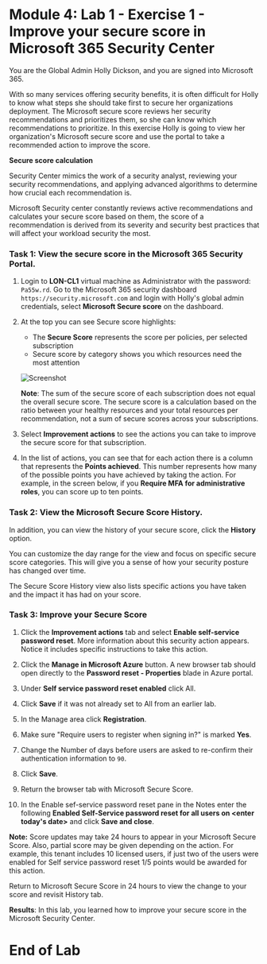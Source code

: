 # Module 4: Lab 1 - Exercise 1 - Improve your secure score in Microsoft 365 Security Center

You are the Global Admin Holly Dickson, and you are signed into Microsoft 365.

With so many services offering security benefits, it is often difficult for Holly to know what steps she should take first to secure her organizations deployment. The Microsoft secure score reviews her security recommendations and prioritizes them, so she can know which recommendations to prioritize. In this exercise Holly is going to view her organization's Microsoft secure score and use the portal to take a recommended action to improve the score.

**Secure score calculation**

Security Center mimics the work of a security analyst, reviewing your security recommendations, and applying advanced algorithms to determine how crucial each recommendation is.

Microsoft Security center constantly reviews active recommendations and calculates your secure score based on them, the score of a recommendation is derived from its severity and security best practices that will affect your workload security the most.


### Task 1: View the secure score in the Microsoft 365 Security Portal.

1.  Login to **LON-CL1** virtual machine as Administrator with the password: `Pa55w.rd`.  Go to the Microsoft 365 security dashboard `https://security.microsoft.com` and login with Holly's global admin credentials, select **Microsoft Secure score** on the dashboard.

2.  At the top you can see Secure score highlights:

       - The **Secure Score** represents the score per policies, per selected subscription
       - Secure score by category shows you which resources need the most attention
 
       ![Screenshot](../Media/SecureScore.png)

    
      **Note**: The sum of the secure score of each subscription does not equal the overall secure score. The secure score is a calculation based on the      ratio between your healthy resources and your total resources per recommendation, not a sum of secure scores across your subscriptions. 


3.  Select **Improvement actions** to see the actions you can take to improve the secure score for that subscription.

4.  In the list of actions, you can see that for each action there is a column that represents the **Points achieved**. This number represents how many of the possible points you have achieved by taking the action. For example, in the screen below, if you **Require MFA for administrative roles**, you can score up to ten points.


### Task 2: View the Microsoft Secure Score History.


In addition, you can view the history of your secure score, click the **History** option.  

You can customize the day range for the view and focus on specific secure score categories.  This will give you a sense of how your security posture has changed over time.

The Secure Score History view also lists specific actions you have taken and the impact it has had on your score.

### Task 3: Improve your Secure Score

1.  Click the **Improvement actions** tab and select **Enable self-service password reset**. More information about this security action appears. Notice it includes specific instructions to take this action.

2.  Click the **Manage in Microsoft Azure** button.  A new browser tab should open directly to the **Password reset - Properties** blade in Azure portal.
  
3.  Under **Self service password reset enabled** click All. 

4.  Click **Save** if it was not already set to All from an earlier lab.

5.  In the Manage area click **Registration**.

6.  Make sure "Require users to register when signing in?" is marked **Yes**.
 
7.  Change the Number of days before users are asked to re-confirm their authentication information to `90`.

8.  Click **Save**.

9.  Return the browser tab with Microsoft Secure Score.

10. In the Enable sef-service password reset pane in the Notes enter the following **Enabled Self-Service password reset for all users on <enter today's date>** and click **Save and close**.

**Note:**  Score updates may take 24 hours to appear in your Microsoft Secure Score.  Also, partial score may be given depending on the action.  For example, this tenant includes 10 licensed users, if just two of the users were enabled for Self service password reset 1/5 points would be awarded for this action.

Return to Microsoft Secure Score in 24 hours to view the change to your score and revisit History tab.

**Results**: In this lab, you learned how to improve your secure score in the Microsoft Security Center.


# End of Lab 
